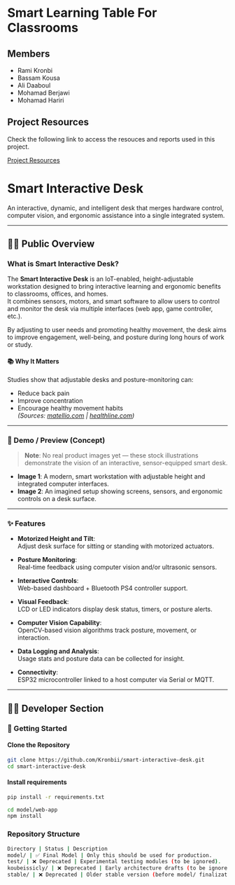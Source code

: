 # **Smart Learning Table For Classrooms**

## **Members**
- Rami Kronbi
- Bassam Kousa
- Ali Daaboul
- Mohamad Berjawi
- Mohamad Hariri

## **Project Resources**
Check the following link to access the resouces and reports used in this project.

[Project Resources](https://drive.google.com/drive/folders/1InH4OToC-3ZCmpd2p8zu-zYlxD98OoeB?usp=drive_link)

# Smart Interactive Desk

An interactive, dynamic, and intelligent desk that merges hardware control, computer vision, and ergonomic assistance into a single integrated system.

---

## 🧑‍💻 Public Overview

### What is Smart Interactive Desk?

The **Smart Interactive Desk** is an IoT-enabled, height-adjustable workstation designed to bring interactive learning and ergonomic benefits to classrooms, offices, and homes.  
It combines sensors, motors, and smart software to allow users to control and monitor the desk via multiple interfaces (web app, game controller, etc.).

By adjusting to user needs and promoting healthy movement, the desk aims to improve engagement, well-being, and posture during long hours of work or study.

#### 📚 Why It Matters
Studies show that adjustable desks and posture-monitoring can:
- Reduce back pain
- Improve concentration
- Encourage healthy movement habits  
*(Sources: [matellio.com](https://www.matellio.com) | [healthline.com](https://www.healthline.com))*

---

### 🎥 Demo / Preview (Concept)

> **Note**: No real product images yet — these stock illustrations demonstrate the vision of an interactive, sensor-equipped smart desk.

- **Image 1**: A modern, smart workstation with adjustable height and integrated computer interfaces.
- **Image 2**: An imagined setup showing screens, sensors, and ergonomic controls on a desk surface.

---

### ✨ Features

- **Motorized Height and Tilt**:  
  Adjust desk surface for sitting or standing with motorized actuators.

- **Posture Monitoring**:  
  Real-time feedback using computer vision and/or ultrasonic sensors.

- **Interactive Controls**:  
  Web-based dashboard + Bluetooth PS4 controller support.

- **Visual Feedback**:  
  LCD or LED indicators display desk status, timers, or posture alerts.

- **Computer Vision Capability**:  
  OpenCV-based vision algorithms track posture, movement, or interaction.

- **Data Logging and Analysis**:  
  Usage stats and posture data can be collected for insight.

- **Connectivity**:  
  ESP32 microcontroller linked to a host computer via Serial or MQTT.

---

## 🧑‍💻 Developer Section

### 🚀 Getting Started

#### Clone the Repository
```bash
git clone https://github.com/Kronbii/smart-interactive-desk.git
cd smart-interactive-desk
```

#### Install requirements
```bash
pip install -r requirements.txt
```
```bash
cd model/web-app
npm install
```
### Repository Structure
```bash
Directory | Status | Description
model/ | ✅ Final Model | Only this should be used for production.
test/ | ❌ Deprecated | Experimental testing modules (to be ignored).
koubeissicly/ | ❌ Deprecated | Early architecture drafts (to be ignored).
stable/ | ❌ Deprecated | Older stable version (before model/ finalization).
```

